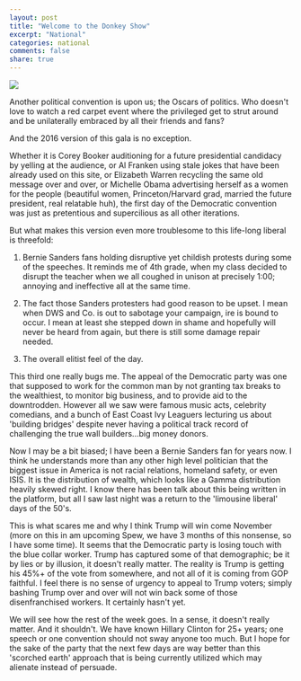 ```yaml
---
layout: post
title: "Welcome to the Donkey Show"
excerpt: "National"
categories: national
comments: false
share: true
---
```



![](http://static.tvgcdn.net/rovi/showcards/feed/574/thumbs/31156574_1300x1733.jpg)


Another political convention is upon us; the Oscars of politics. Who doesn't love to watch a red carpet event where the privileged get to strut around and be unilaterally embraced by all their friends and fans?


And the 2016 version of this gala is no exception. 


Whether it is Corey Booker auditioning for a future presidential candidacy by yelling at the audience, or Al Franken using stale jokes that have been already used on this site, or Elizabeth Warren recycling the same old message over and over, or Michelle Obama advertising herself as a women for the people (beautiful women, Princeton/Harvard grad, married the future president, real relatable huh), the first day of the Democratic convention was just as pretentious and supercilious as all other iterations.


But what makes this version even more troublesome to this life-long liberal is threefold:


1) Bernie Sanders fans holding disruptive yet childish protests during some of the speeches. It reminds me of 4th grade, when my class decided to disrupt the teacher when we all coughed in unison at precisely 1:00; annoying and ineffective all at the same time. 


2) The fact those Sanders protesters had good reason to be upset. I mean when DWS and Co. is out to sabotage your campaign, ire is bound to occur. I mean at least she stepped down in shame and hopefully will never be heard from again, but there is still some damage repair needed. 


3) The overall elitist feel of the day.


This third one really bugs me. The appeal of the Democratic party was one that supposed to work for the common man by not granting tax breaks to the wealthiest, to monitor big business, and to provide aid to the downtrodden. However all we saw were famous music acts, celebrity comedians, and a bunch of East Coast Ivy Leaguers lecturing us about 'building bridges' despite never having a political track record of challenging the true wall builders...big money donors.


Now I may be a bit biased; I have been a Bernie Sanders fan for years now. I think he understands more than any other high level politician that the biggest issue in America is not racial relations, homeland safety, or even ISIS. It is the distribution of wealth, which looks like a Gamma distribution heavily skewed right. I know there has been talk about this being written in the platform, but all I saw last night was a return to the 'limousine liberal' days of the 50's.


This is what scares me and why I think Trump will win come November (more on this in am upcoming Spew, we have 3 months of this nonsense, so I have some time). It seems that the Democratic party is losing touch with the blue collar worker. Trump has captured some of that demographic; be it by lies or by illusion, it doesn't really matter. The reality is Trump is getting his 45%+ of the vote from somewhere, and not all of it is coming from GOP faithful. I feel there is no sense of urgency to appeal to Trump voters; simply bashing Trump over and over will not win back some of those disenfranchised workers. It certainly hasn't yet.



We will see how the rest of the week goes. In a sense, it doesn't really matter. And it shouldn't. We have known Hillary Clinton for 25+ years; one speech or one convention should not sway anyone too much. But I hope for the sake of the party that the next few days are way better than this 'scorched earth' approach that is being currently utilized which may alienate instead of persuade.










